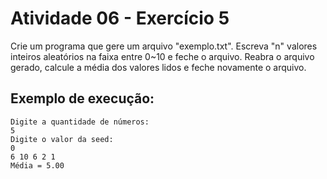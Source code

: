 # Atividade 06 - Exercício 5

Crie um programa que gere um arquivo "exemplo.txt". Escreva "n" valores inteiros aleatórios na faixa entre 0~10 e feche o arquivo. Reabra o arquivo gerado, calcule a média dos valores lidos e feche novamente o arquivo.

## Exemplo de execução:

```
Digite a quantidade de números:                                                 
5                                                                               
Digite o valor da seed:                                                         
0                                                                               
6 10 6 2 1                                                                      
Média = 5.00      
```
